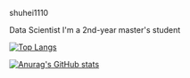 shuhei1110

Data Scientist
I'm a 2nd-year master's student

[![Top Langs](https://github-readme-stats.vercel.app/api/top-langs/?username=shuhei1110
)](https://github.com/anuraghazra/github-readme-stats)

[![Anurag's GitHub stats](https://github-readme-stats.vercel.app/api?username=shuhei1110
)](https://github.com/anuraghazra/github-readme-stats)
<!---
shuhei1110/shuhei1110 is a ✨ special ✨ repository because its `README.md` (this file) appears on your GitHub profile.
You can click the Preview link to take a look at your changes.
--->
